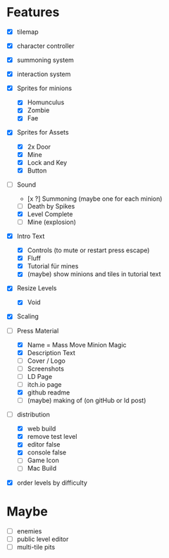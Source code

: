 # Features

- [x] tilemap
- [x] character controller
- [x] summoning system
- [x] interaction system


- [x] Sprites for minions
    - [x] Homunculus
    - [x] Zombie
    - [x] Fae
- [x] Sprites for Assets
    - [x] 2x Door
    - [x] Mine
    - [x] Lock and Key
    - [x] Button
- [ ] Sound
    - [x ?] Summoning (maybe one for each minion)
    - [ ] Death by Spikes
    - [x] Level Complete
    - [ ] Mine (explosion)
- [x] Intro Text
  - [x] Controls (to mute or restart press escape)
  - [x] Fluff
  - [x] Tutorial für mines
  - [x] (maybe) show minions and tiles in tutorial text
- [x] Resize Levels
    - [x] Void
- [x] Scaling
- [ ] Press Material
    - [x] Name = Mass Move Minion Magic
    - [x] Description Text
    - [ ] Cover / Logo
    - [ ] Screenshots
    - [ ] LD Page
    - [ ] itch.io page
    - [x] github readme
    - [ ] (maybe) making of (on gitHub or ld post)
- [ ] distribution
  - [x] web build
  - [x] remove test level
  - [x] editor false
  - [x] console false
  - [ ] Game Icon
  - [ ] Mac Build
- [x] order levels by difficulty

# Maybe

- [ ] enemies
- [ ] public level editor
- [ ] multi-tile pits

